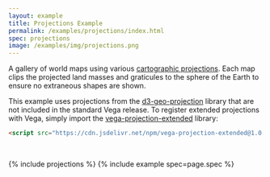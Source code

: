 ```yaml
---
layout: example
title: Projections Example
permalink: /examples/projections/index.html
spec: projections
image: /examples/img/projections.png
---
```


A gallery of world maps using various [cartographic projections](../../docs/projections). Each map clips the projected land masses and graticules to the sphere of the Earth to ensure no extraneous shapes are shown.

This example uses projections from the [d3-geo-projection](https://github.com/d3/d3-geo-projection) library that are not included in the standard Vega release. To register extended projections with Vega, simply import the [vega-projection-extended](https://github.com/vega/vega-projection-extended) library:

```html
<script src="https://cdn.jsdelivr.net/npm/vega-projection-extended@1.0.0"></script>
```

<br/>

{% include projections %}
{% include example spec=page.spec %}
